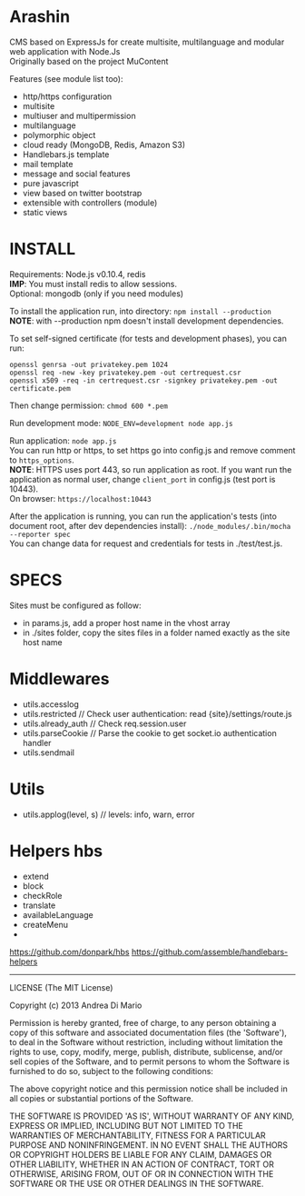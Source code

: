 # Arashin

CMS based on ExpressJs for create multisite, multilanguage and modular web application with Node.Js         
Originally based on the project MuContent

Features (see module list too):
- http/https configuration
- multisite
- multiuser and multipermission 
- multilanguage
- polymorphic object
- cloud ready (MongoDB, Redis, Amazon S3)
- Handlebars.js template
- mail template
- message and social features
- pure javascript
- view based on twitter bootstrap
- extensible with controllers (module) 
- static views

# INSTALL

Requirements: Node.js v0.10.4, redis    
**IMP**: You must install redis to allow sessions.    
Optional: mongodb (only if you need modules)

To install the application run, into directory: `npm install --production`    
**NOTE**: with --production npm doesn't install development dependencies.   

To set self-signed certificate (for tests and development phases), you can run:

`openssl genrsa -out privatekey.pem 1024`    
`openssl req -new -key privatekey.pem -out certrequest.csr`     
`openssl x509 -req -in certrequest.csr -signkey privatekey.pem -out certificate.pem`

Then change permission: `chmod 600 *.pem`

Run development mode: `NODE_ENV=development node app.js`    

Run application: `node app.js`    
You can run http or https, to set https go into config.js and remove comment to `https_options`.      
**NOTE**: HTTPS uses port 443, so run application as root. If you want run the application as normal user, change `client_port` in config.js (test port is 10443).      
On browser: `https://localhost:10443`

After the application is running, you can run the application's tests (into document root, after dev dependencies install): `./node_modules/.bin/mocha --reporter spec`     
You can change data for request and credentials for tests in ./test/test.js.

# SPECS

Sites must be configured as follow:

* in params.js, add a proper host name in the vhost array
* in ./sites folder, copy the sites files in a folder named exactly as the site host name


# Middlewares
* utils.accesslog
* utils.restricted      // Check user authentication: read {site}/settings/route.js
* utils.already_auth    // Check req.session.user
* utils.parseCookie     // Parse the cookie to get socket.io authentication handler
* utils.sendmail


# Utils
* utils.applog(level, s) // levels: info, warn, error


# Helpers hbs
* extend
* block
* checkRole
* translate
* availableLanguage
* createMenu
*

https://github.com/donpark/hbs
https://github.com/assemble/handlebars-helpers


---------------------------------------

LICENSE
(The MIT License)

Copyright (c) 2013 Andrea Di Mario

Permission is hereby granted, free of charge, to any person obtaining a copy of this software and associated documentation files (the 'Software'), to deal in the Software without restriction, including without limitation the rights to use, copy, modify, merge, publish, distribute, sublicense, and/or sell copies of the Software, and to permit persons to whom the Software is furnished to do so, subject to the following conditions:

The above copyright notice and this permission notice shall be included in all copies or substantial portions of the Software.

THE SOFTWARE IS PROVIDED 'AS IS', WITHOUT WARRANTY OF ANY KIND, EXPRESS OR IMPLIED, INCLUDING BUT NOT LIMITED TO THE WARRANTIES OF MERCHANTABILITY, FITNESS FOR A PARTICULAR PURPOSE AND NONINFRINGEMENT. IN NO EVENT SHALL THE AUTHORS OR COPYRIGHT HOLDERS BE LIABLE FOR ANY CLAIM, DAMAGES OR OTHER LIABILITY, WHETHER IN AN ACTION OF CONTRACT, TORT OR OTHERWISE, ARISING FROM, OUT OF OR IN CONNECTION WITH THE SOFTWARE OR THE USE OR OTHER DEALINGS IN THE SOFTWARE.
